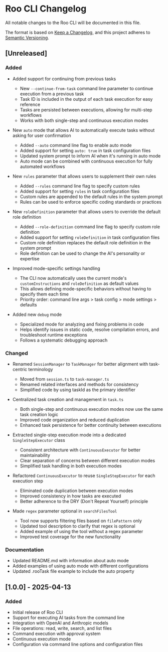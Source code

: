 # Roo CLI Changelog

All notable changes to the Roo CLI will be documented in this file.

The format is based on [Keep a Changelog](https://keepachangelog.com/en/1.0.0/),
and this project adheres to [Semantic Versioning](https://semver.org/spec/v2.0.0.html).

## [Unreleased]

### Added

- Added support for continuing from previous tasks

  - New `--continue-from-task` command line parameter to continue execution from a previous task
  - Task ID is included in the output of each task execution for easy reference
  - Tasks are persisted between executions, allowing for multi-step workflows
  - Works with both single-step and continuous execution modes

- New `auto` mode that allows AI to automatically execute tasks without asking for user confirmation
  - Added `--auto` command line flag to enable auto mode
  - Added support for setting `auto: true` in task configuration files
  - Updated system prompt to inform AI when it's running in auto mode
  - Auto mode can be combined with continuous execution for fully automated workflows
- New `rules` parameter that allows users to supplement their own rules
  - Added `--rules` command line flag to specify custom rules
  - Added support for setting `rules` in task configuration files
  - Custom rules are appended to the default rules in the system prompt
  - Rules can be used to enforce specific coding standards or practices
- New `roleDefinition` parameter that allows users to override the default role definition
  - Added `--role-definition` command line flag to specify custom role definition
  - Added support for setting `roleDefinition` in task configuration files
  - Custom role definition replaces the default role definition in the system prompt
  - Role definition can be used to change the AI's personality or expertise
- Improved mode-specific settings handling
  - The CLI now automatically uses the current mode's `customInstructions` and `roleDefinition` as default values
  - This allows defining mode-specific behaviors without having to specify them each time
  - Priority order: command line args > task config > mode settings > defaults
- Added new `debug` mode
  - Specialized mode for analyzing and fixing problems in code
  - Helps identify issues in static code, resolve compilation errors, and troubleshoot runtime exceptions
  - Follows a systematic debugging approach

### Changed

- Renamed `SessionManager` to `TaskManager` for better alignment with task-centric terminology

  - Moved from `session.ts` to `task-manager.ts`
  - Renamed related interfaces and methods for consistency
  - Simplified code by using taskId as the primary identifier

- Centralized task creation and management in `task.ts`

  - Both single-step and continuous execution modes now use the same task creation logic
  - Improved code organization and reduced duplication
  - Enhanced task persistence for better continuity between executions

- Extracted single-step execution mode into a dedicated `SingleStepExecutor` class

  - Consistent architecture with `ContinuousExecutor` for better maintainability
  - Clear separation of concerns between different execution modes
  - Simplified task handling in both execution modes

- Refactored `ContinuousExecutor` to reuse `SingleStepExecutor` for each execution step

  - Eliminated code duplication between execution modes
  - Improved consistency in how tasks are executed
  - Better adherence to the DRY (Don't Repeat Yourself) principle

- Made `regex` parameter optional in `searchFilesTool`
  - Tool now supports filtering files based on `filePattern` only
  - Updated tool description to clarify that regex is optional
  - Added example of using the tool without a regex parameter
  - Improved test coverage for the new functionality

### Documentation

- Updated README.md with information about auto mode
- Added examples of using auto mode with different configurations
- Updated .rooTask file example to include the auto property

## [1.0.0] - 2025-04-13

### Added

- Initial release of Roo CLI
- Support for executing AI tasks from the command line
- Integration with OpenAI and Anthropic models
- File operations: read, write, search, and list files
- Command execution with approval system
- Continuous execution mode
- Configuration via command line options and configuration files

